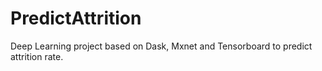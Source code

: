 # PredictAttrition
Deep Learning project based on Dask, Mxnet and Tensorboard to predict attrition rate.

